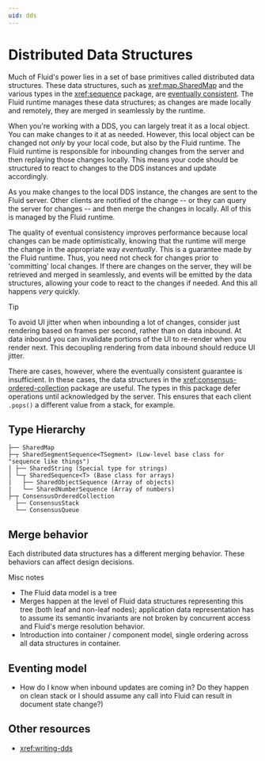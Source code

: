 ```yaml
---
uid: dds
---
```


# Distributed Data Structures



Much of Fluid's power lies in a set of base primitives called distributed data structures. These data structures, such
as <xref:map.SharedMap> and the various types in the <xref:sequence> package, are [eventually
consistent](https://en.wikipedia.org/wiki/Eventual_consistency). The Fluid runtime manages these data structures; as
changes are made locally and remotely, they are merged in seamlessly by the runtime.

When you're working with a DDS, you can largely treat it as a local object. You can make changes to it at as needed.
However, this local object can be changed not *only* by your local code, but also by the Fluid runtime. The Fluid
runtime is responsible for inbounding changes from the server and then replaying those changes locally. This means your
code should be structured to react to changes to the DDS instances and update accordingly.

As you make changes to the local DDS instance, the changes are sent to the Fluid server. Other clients are notified of
the change -- or they can query the server for changes -- and then merge the changes in locally. All of this is managed
by the Fluid runtime.

The quality of eventual consistency improves performance because local changes can be made optimistically, knowing that
the runtime will merge the change in the appropriate way *eventually*. This is a guarantee made by the Fluid runtime.
Thus, you need not check for changes prior to 'committing' local changes. If there are changes on the server, they will
be retrieved and merged in seamlessly, and events will be emitted by the data structures, allowing your code to react to
the changes if needed. And this all happens *very* quickly.

> [!TIP]
> To avoid UI jitter when when inbounding a lot of changes, consider just rendering based on frames per second, rather
> than on data inbound. At data inbound you can invalidate portions of the UI to re-render when you render next. This
> decoupling rendering from data inbound should reduce UI jitter.

There are cases, however, where the eventually consistent guarantee is insufficient. In these cases, the data structures
in the <xref:consensus-ordered-collection> package are useful. The types in this package defer operations until
acknowledged by the server. This ensures that each client `.pops()` a different value from a stack, for example.


## Type Hierarchy

```text
├── SharedMap
├─┬ SharedSegmentSequence<TSegment> (Low-level base class for "sequence like things")
│ ├── SharedString (Special type for strings)
│ └─┬ SharedSequence<T> (Base class for arrays)
|   ├── SharedObjectSequence (Array of objects)
|   └── SharedNumberSequence (Array of numbers)
├─┬ ConsensusOrderedCollection
  ├── ConsensusStack
  └── ConsensusQueue
```

## Merge behavior

Each distributed data structures has a different merging behavior. These behaviors can affect design decisions.

Misc notes

* The Fluid data model is a tree
* Merges happen at the level of Fluid data structures representing this tree (both leaf and non-leaf nodes);
  application data representation has to assume its semantic invariants are not broken by concurrent access and Fluid's
  merge resolution behavior.
* Introduction into container / component model, single ordering across all data structures in container.


## Eventing model

* How do I know when inbound updates are coming in? Do they happen on clean stack or I should assume any call into
  Fluid can result in document state change?)


## Other resources

* <xref:writing-dds>
